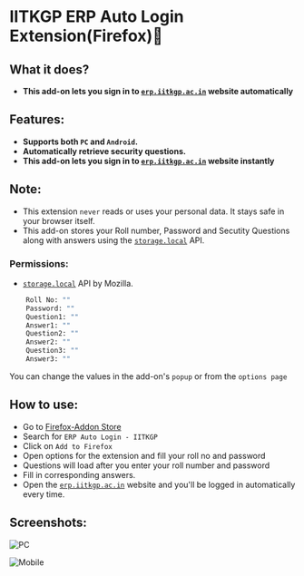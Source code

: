 # IITKGP ERP Auto Login Extension(Firefox)🦊

## What it does?

- **This add-on lets you sign in to [`erp.iitkgp.ac.in`](https://erp.iitkgp.ac.in) website automatically**

## Features:

- **Supports both `PC` and `Android`.**
- **Automatically retrieve security questions.**
- **This add-on lets you sign in to [`erp.iitkgp.ac.in`](https://erp.iitkgp.ac.in) website instantly**

## Note:

- This extension `never` reads or uses your personal data. It stays safe in your browser itself.
- This add-on stores your Roll number, Password and Secutity Questions along with answers using the [`storage.local`](https://developer.mozilla.org/en-US/Add-ons/WebExtensions/API/storage/local) API.

### Permissions:

- [`storage.local`](https://developer.mozilla.org/en-US/Add-ons/WebExtensions/API/storage/local) API by Mozilla.

```sh
    Roll No: ""
    Password: ""
    Question1: ""
    Answer1: ""
    Question2: ""
    Answer2: ""
    Question3: ""
    Answer3: ""
```

You can change the values in the add-on's `popup` or from the `options page`

## How to use:

- Go to [Firefox-Addon Store](https://addons.mozilla.org/en-US/firefox/)
- Search for `ERP Auto Login - IITKGP`
- Click on `Add to Firefox`
- Open options for the extension and fill your roll no and password
- Questions will load after you enter your roll number and password
- Fill in corresponding answers.
- Open the [`erp.iitkgp.ac.in`](https://erp.iitkgp.ac.in) website and you'll be logged in automatically every time.

## Screenshots:

![PC](https://raw.githubusercontent.com/siddsarkar/iitkgp-erp-auto-login-extension/master/screenshots/android.png?token=ALTGI24WRHOCDVKJQ5TOAOK7H6G34)

![Mobile](https://raw.githubusercontent.com/siddsarkar/iitkgp-erp-auto-login-extension/master/screenshots/pc.png?token=ALTGI26NZ2ZODZ5DCH6JFSK7H6G6Y)
